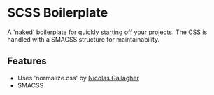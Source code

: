 SCSS Boilerplate
================

A 'naked' boilerplate for quickly starting off your projects. The CSS is handled with a SMACSS structure for maintainability.

## Features

- Uses 'normalize.css' by [Nicolas Gallagher](https://github.com/necolas)
- SMACSS